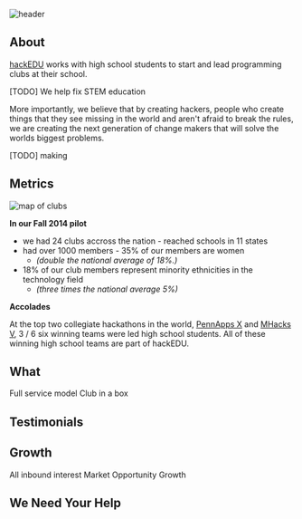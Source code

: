 ![header](http://i.imgur.com/sjLMF2t.png)

## About

[hackEDU](http://hackedu.us) works with high school students to
start and lead programming clubs at their school.

[TODO] We help fix STEM education

More importantly, we believe that by creating hackers, people who create things that
they see missing in the world and aren't afraid to break the rules,
we are creating the next generation of change makers that will solve
the worlds biggest problems.

[TODO] making

## Metrics

![map of clubs](https://s3.amazonaws.com/f.cl.ly/items/1w1h0K3r321N191s2W0n/Untitled%203.png)

**In our Fall 2014 pilot**

- we had 24 clubs accross the nation - reached schools in 11 states
- had over 1000 members - 35% of our members are women
	- *(double the national average of 18%.)*
- 18% of our club members represent minority ethnicities in the
technology field
	- *(three times the national average 5%)*

**Accolades**

At the top two collegiate hackathons in the world, [PennApps
X](http://www.google.com/url?q=http%3A%2F%2Fpennappsx.challengepost.com%2Fsubmissions&sa=D&sntz=1&usg=AFQjCNH91kAtdo0bfYJ0PXbpkK_UC77hwg)
and [MHacks
V](http://www.google.com/url?q=http%3A%2F%2Fmhacksv.challengepost.com%2Fsubmissions&sa=D&sntz=1&usg=AFQjCNH60cikW6eoTO3CxRYDabsCla0AVQ),
3 / 6 six winning teams were led high school students. All of these
winning high school teams are part of hackEDU.

## What

Full service model
Club in a box


## Testimonials



## Growth

All inbound interest Market Opportunity Growth

## We Need Your Help
